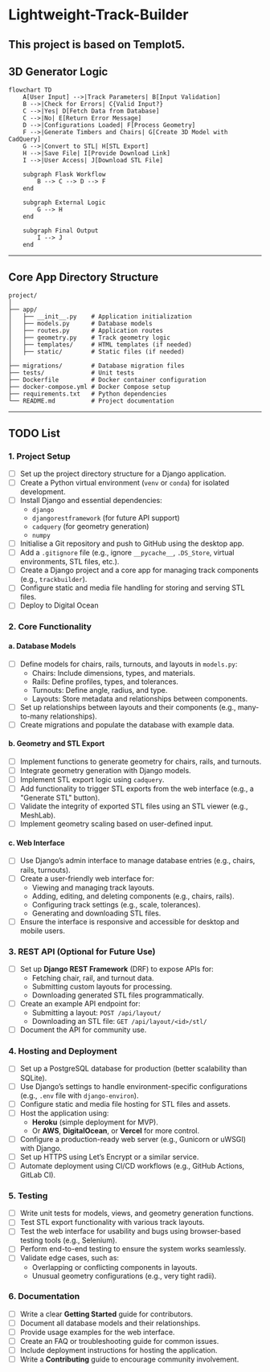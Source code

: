 # Lightweight-Track-Builder
This project is based on Templot5. 
---
## 3D Generator Logic
```
flowchart TD
    A[User Input] -->|Track Parameters| B[Input Validation]
    B -->|Check for Errors| C{Valid Input?}
    C -->|Yes| D[Fetch Data from Database]
    C -->|No| E[Return Error Message]
    D -->|Configurations Loaded| F[Process Geometry]
    F -->|Generate Timbers and Chairs| G[Create 3D Model with CadQuery]
    G -->|Convert to STL| H[STL Export]
    H -->|Save File| I[Provide Download Link]
    I -->|User Access| J[Download STL File]

    subgraph Flask Workflow
        B --> C --> D --> F
    end

    subgraph External Logic
        G --> H
    end

    subgraph Final Output
        I --> J
    end
```
---
## Core App Directory Structure

```
project/
│
├── app/
│   ├── __init__.py    # Application initialization
│   ├── models.py      # Database models
│   ├── routes.py      # Application routes
│   ├── geometry.py    # Track geometry logic
│   ├── templates/     # HTML templates (if needed)
│   ├── static/        # Static files (if needed)
│
├── migrations/        # Database migration files
├── tests/             # Unit tests
├── Dockerfile         # Docker container configuration
├── docker-compose.yml # Docker Compose setup
├── requirements.txt   # Python dependencies
└── README.md          # Project documentation

```
---
## TODO List

### 1. Project Setup
- [ ] Set up the project directory structure for a Django application.
- [ ] Create a Python virtual environment (`venv` or `conda`) for isolated development.
- [ ] Install Django and essential dependencies:
  - `django`
  - `djangorestframework` (for future API support)
  - `cadquery` (for geometry generation)
  - `numpy`
- [ ] Initialise a Git repository and push to GitHub using the desktop app.
- [ ] Add a `.gitignore` file (e.g., ignore `__pycache__`, `.DS_Store`, virtual environments, STL files, etc.).
- [ ] Create a Django project and a core app for managing track components (e.g., `trackbuilder`).
- [ ] Configure static and media file handling for storing and serving STL files.
- [ ] Deploy to Digital Ocean

### 2. Core Functionality
#### a. Database Models
- [ ] Define models for chairs, rails, turnouts, and layouts in `models.py`:
  - Chairs: Include dimensions, types, and materials.
  - Rails: Define profiles, types, and tolerances.
  - Turnouts: Define angle, radius, and type.
  - Layouts: Store metadata and relationships between components.
- [ ] Set up relationships between layouts and their components (e.g., many-to-many relationships).
- [ ] Create migrations and populate the database with example data.

#### b. Geometry and STL Export
- [ ] Implement functions to generate geometry for chairs, rails, and turnouts.
- [ ] Integrate geometry generation with Django models.
- [ ] Implement STL export logic using `cadquery`.
- [ ] Add functionality to trigger STL exports from the web interface (e.g., a "Generate STL" button).
- [ ] Validate the integrity of exported STL files using an STL viewer (e.g., MeshLab).
- [ ] Implement geometry scaling based on user-defined input.

#### c. Web Interface
- [ ] Use Django’s admin interface to manage database entries (e.g., chairs, rails, turnouts).
- [ ] Create a user-friendly web interface for:
  - Viewing and managing track layouts.
  - Adding, editing, and deleting components (e.g., chairs, rails).
  - Configuring track settings (e.g., scale, tolerances).
  - Generating and downloading STL files.
- [ ] Ensure the interface is responsive and accessible for desktop and mobile users.

### 3. REST API (Optional for Future Use)
- [ ] Set up **Django REST Framework** (DRF) to expose APIs for:
  - Fetching chair, rail, and turnout data.
  - Submitting custom layouts for processing.
  - Downloading generated STL files programmatically.
- [ ] Create an example API endpoint for:
  - Submitting a layout: `POST /api/layout/`
  - Downloading an STL file: `GET /api/layout/<id>/stl/`
- [ ] Document the API for community use.

### 4. Hosting and Deployment
- [ ] Set up a PostgreSQL database for production (better scalability than SQLite).
- [ ] Use Django’s settings to handle environment-specific configurations (e.g., `.env` file with `django-environ`).
- [ ] Configure static and media file hosting for STL files and assets.
- [ ] Host the application using:
  - **Heroku** (simple deployment for MVP).
  - Or **AWS**, **DigitalOcean**, or **Vercel** for more control.
- [ ] Configure a production-ready web server (e.g., Gunicorn or uWSGI) with Django.
- [ ] Set up HTTPS using Let’s Encrypt or a similar service.
- [ ] Automate deployment using CI/CD workflows (e.g., GitHub Actions, GitLab CI).

### 5. Testing
- [ ] Write unit tests for models, views, and geometry generation functions.
- [ ] Test STL export functionality with various track layouts.
- [ ] Test the web interface for usability and bugs using browser-based testing tools (e.g., Selenium).
- [ ] Perform end-to-end testing to ensure the system works seamlessly.
- [ ] Validate edge cases, such as:
  - Overlapping or conflicting components in layouts.
  - Unusual geometry configurations (e.g., very tight radii).

### 6. Documentation
- [ ] Write a clear **Getting Started** guide for contributors.
- [ ] Document all database models and their relationships.
- [ ] Provide usage examples for the web interface.
- [ ] Create an FAQ or troubleshooting guide for common issues.
- [ ] Include deployment instructions for hosting the application.
- [ ] Write a **Contributing** guide to encourage community involvement.

